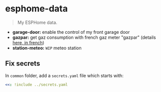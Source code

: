 # esphome-data

> My ESPHome data.

- **garage-door:** enable the control of my front garage door 
- **gazpar:** get gaz consumption with french gaz meter "gazpar" (details [here, in french](./ressources/gazpar.md))
- **station-meteo:** `WIP` meteo station

## Fix secrets

In `common` folder, add a `secrets.yaml` file which starts with:

```yaml
<<: !include ../secrets.yaml
```